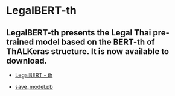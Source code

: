 # LegalBERT-th

## LegalBERT-th presents the Legal Thai pre-trained model based on the BERT-th of ThALKeras structure. It is now available to download.
- [LegalBERT - th](https://drive.google.com/file/d/11DcZfO1GdvTdv89ofmWY1xFQRW8T4Jzg/view?usp=sharing) 

- [save_model.pb](https://drive.google.com/file/d/15GJuGLSQW3NYvnGajUrFyYxUPTxYktm4/view?usp=sharing) 


